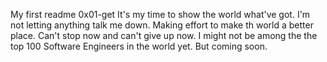 My first readme
0x01-get
It's my time to show the world what've got. I'm not letting anything talk me down.
Making effort to make th world a better place.
Can't stop now and can't give up now. 
I might not be among the the top 100 Software Engineers in the world yet. But coming soon.
